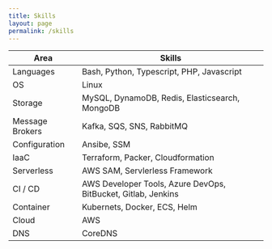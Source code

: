```yaml
---
title: Skills
layout: page
permalink: /skills
---
```


| Area             | Skills                                                                 |
| ---------------- | ---------------------------------------------------------------------- |
| Languages        | Bash, Python, Typescript, PHP, Javascript                              |
| OS               | Linux                                                                  |
| Storage | MySQL, DynamoDB, Redis, Elasticsearch, MongoDB                         |
| Message Brokers  | Kafka, SQS, SNS, RabbitMQ                                              |
| Configuration    | Ansibe, SSM                                                            |
| IaaC             | Terraform, Packer, Cloudformation                                      |
| Serverless       | AWS SAM, Servlerless Framework                                         |
| CI / CD          | AWS Developer Tools, Azure DevOps, BitBucket, Gitlab, Jenkins                   |
| Container        | Kubernets, Docker, ECS, Helm                                                            |
| Cloud            | AWS                                                                    |
| DNS | CoreDNS
